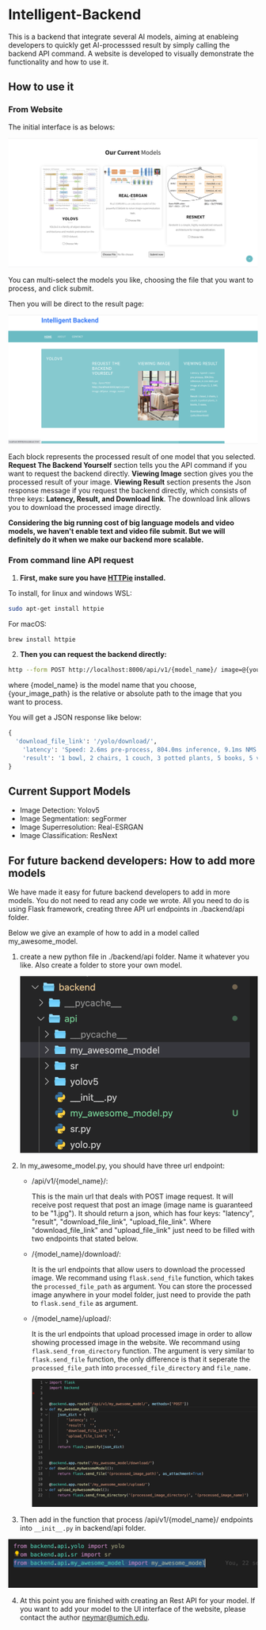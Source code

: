 # Intelligent-Backend

This is a backend that integrate several AI models, aiming at enableing developers to quickly get AI-processsed result by simply calling the backend API command. A website is developed to visually demonstrate the functionality and how to use it.

## How to use it
### From Website

The initial interface is as belows:

![1](./readme_image/1.png)

You can multi-select the models you like, choosing the file that you want to process, and click submit.

Then you will be direct to the result page:

![2](./readme_image/2.png)

Each block represents the processed result of one model that you selected.  **Request The Backend Yourself** section tells you the API command if you want to request the backend directly. **Viewing Image** section gives you the processed result of your image. **Viewing Result** section presents the Json response message if you request the backend directly, which consists of three keys: **Latency, Result, and Download link**. The download link allows you to download the processed image directly.

**Considering the big running cost of big language models and video models, we haven't enable text and video file submit. But we will definitely do it when we make our backend more scalable.**

### From command line API request

1. **First, make sure you have [HTTPie](https://httpie.org/) installed.**

To install, for linux and windows WSL:

```bash
sudo apt-get install httpie
```

For macOS:

```bash
brew install httpie
```

2. **Then you can request the backend directly:**

```bash
http --form POST http://localhost:8000/api/v1/{model_name}/ image=@{your_image_path}
```

where {model_name} is the model name that you choose, {your_image_path} is the relative or absolute path to the image that you want to process.

You will get a JSON response like below:

```python
{
  'download_file_link': '/yolo/download/', 
 	'latency': 'Speed: 2.6ms pre-process, 804.0ms inference, 9.1ms NMS per image'
	'result': '1 bowl, 2 chairs, 1 couch, 3 potted plants, 5 books, 5 vases, ', 
}
```



## Current Support Models

* Image Detection: Yolov5
* Image Segmentation: segFormer
* Image Superresolution: Real-ESRGAN
* Image Classification: ResNext



## For future backend developers: How to add more models

We have made it easy for future backend developers to add in more models. You do not need to read any code we wrote. All you need to do is using Flask framework, creating three API url endpoints in ./backend/api folder.

Below we give an example of how to add in a model called my_awesome_model.

1. create a new python file in ./backend/api folder. Name it whatever you like. Also create a folder to store your own model.

   ![3](./readme_image/3.png)

2. In my_awesome_model.py, you should have three url endpoint:

   * /api/v1/{model_name}/:

     This is the main url that deals with POST image request. It will receive post request that post an image (image name is guaranteed to be "1.jpg"). It should return a json, which has four keys: "latency", "result", "download_file_link", "upload_file_link".   Where "download_file_link" and "upload_file_link" just need to be filled with two endpoints that stated below.

   * /{model_name}/download/:

     It is the url endpoints that allow users to download the processed image. We recommand using `flask.send_file` function, which takes the `processed_file_path` as argument.  You can store the processed image anywhere in your model folder, just need to provide the path to `flask.send_file` as argument.

   * /{model_name}/upload/:

     It is the url endpoints that upload processed image in order to allow showing processed image in the website.  We recommand using `flask.send_from_directory` function. The argument is very similar to `flask.send_file` function,  the only difference is that it seperate the `processed_file_path` into `processed_file_directory` and `file_name.`

     ![4](./readme_image/4.png)

3.  Then add in the function that process /api/v1/{model_name}/ endpoints into `__init__.py` in backend/api folder.

   ![5](./readme_image/5.png)

4. At this point you are finished with creating an Rest API for your model. If you want to add your model to the UI interface of the website, please contact the author neymar@umich.edu.


